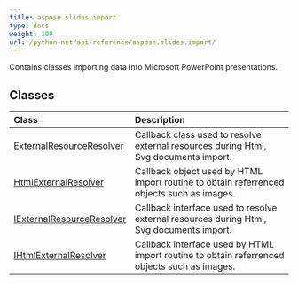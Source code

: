```yaml
---
title: aspose.slides.import
type: docs
weight: 100
url: /python-net/api-reference/aspose.slides.import/
---
```



Contains classes importing data into Microsoft PowerPoint presentations.

## **Classes**
|**Class**|**Description**|
| :- | :- |
|[ExternalResourceResolver](/slides/python-net/api-reference/aspose.slides.import/externalresourceresolver/)|Callback class used to resolve external resources during Html, Svg documents import.|
|[HtmlExternalResolver](/slides/python-net/api-reference/aspose.slides.import/htmlexternalresolver/)|Callback object used by HTML import routine to obtain referrenced objects such as images.|
|[IExternalResourceResolver](/slides/python-net/api-reference/aspose.slides.import/iexternalresourceresolver/)|Callback interface used to resolve external resources during Html, Svg documents import.|
|[IHtmlExternalResolver](/slides/python-net/api-reference/aspose.slides.import/ihtmlexternalresolver/)|Callback interface used by HTML import routine to obtain referrenced objects such as images.|
